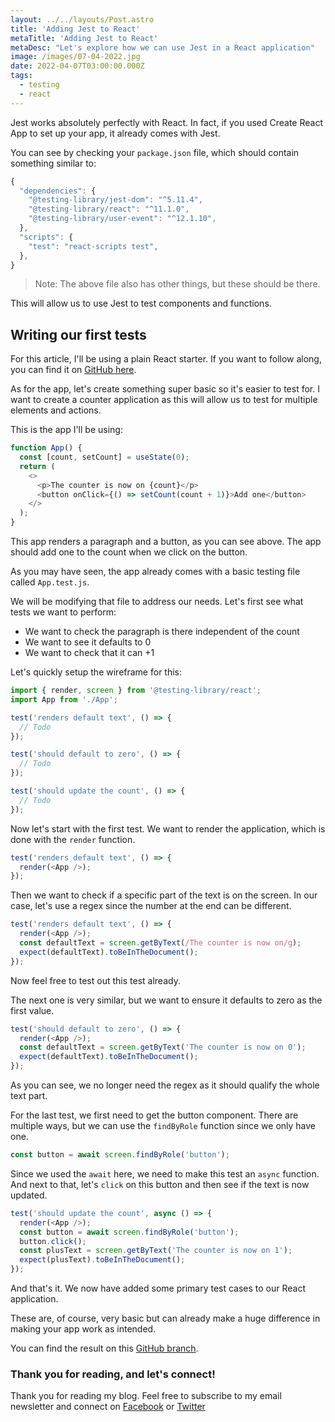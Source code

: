 ```yaml
---
layout: ../../layouts/Post.astro
title: 'Adding Jest to React'
metaTitle: 'Adding Jest to React'
metaDesc: "Let's explore how we can use Jest in a React application"
image: /images/07-04-2022.jpg
date: 2022-04-07T03:00:00.000Z
tags:
  - testing
  - react
---
```


Jest works absolutely perfectly with React. In fact, if you used Create React App to set up your app, it already comes with Jest.

You can see by checking your `package.json` file, which should contain something similar to:

```js
{
  "dependencies": {
    "@testing-library/jest-dom": "^5.11.4",
    "@testing-library/react": "^11.1.0",
    "@testing-library/user-event": "^12.1.10",
  },
  "scripts": {
    "test": "react-scripts test",
  },
}
```

> Note: The above file also has other things, but these should be there.

This will allow us to use Jest to test components and functions.

## Writing our first tests

For this article, I'll be using a plain React starter. If you want to follow along, you can find it on [GitHub here](https://github.com/rebelchris/React-starter).

As for the app, let's create something super basic so it's easier to test for.
I want to create a counter application as this will allow us to test for multiple elements and actions.

This is the app I'll be using:

```js
function App() {
  const [count, setCount] = useState(0);
  return (
    <>
      <p>The counter is now on {count}</p>
      <button onClick={() => setCount(count + 1)}>Add one</button>
    </>
  );
}
```

This app renders a paragraph and a button, as you can see above. The app should add one to the count when we click on the button.

As you may have seen, the app already comes with a basic testing file called `App.test.js`.

We will be modifying that file to address our needs.
Let's first see what tests we want to perform:

- We want to check the paragraph is there independent of the count
- We want to see it defaults to 0
- We want to check that it can +1

Let's quickly setup the wireframe for this:

```js
import { render, screen } from '@testing-library/react';
import App from './App';

test('renders default text', () => {
  // Todo
});

test('should default to zero', () => {
  // Todo
});

test('should update the count', () => {
  // Todo
});
```

Now let's start with the first test. We want to render the application, which is done with the `render` function.

```js
test('renders default text', () => {
  render(<App />);
});
```

Then we want to check if a specific part of the text is on the screen.
In our case, let's use a regex since the number at the end can be different.

```js
test('renders default text', () => {
  render(<App />);
  const defaultText = screen.getByText(/The counter is now on/g);
  expect(defaultText).toBeInTheDocument();
});
```

Now feel free to test out this test already.

The next one is very similar, but we want to ensure it defaults to zero as the first value.

```js
test('should default to zero', () => {
  render(<App />);
  const defaultText = screen.getByText('The counter is now on 0');
  expect(defaultText).toBeInTheDocument();
});
```

As you can see, we no longer need the regex as it should qualify the whole text part.

For the last test, we first need to get the button component. There are multiple ways, but we can use the `findByRole` function since we only have one.

```js
const button = await screen.findByRole('button');
```

Since we used the `await` here, we need to make this test an `async` function.
And next to that, let's `click` on this button and then see if the text is now updated.

```js
test('should update the count', async () => {
  render(<App />);
  const button = await screen.findByRole('button');
  button.click();
  const plusText = screen.getByText('The counter is now on 1');
  expect(plusText).toBeInTheDocument();
});
```

And that's it. We now have added some primary test cases to our React application.

These are, of course, very basic but can already make a huge difference in making your app work as intended.

You can find the result on this [GitHub branch](https://github.com/rebelchris/React-starter/tree/jest).

### Thank you for reading, and let's connect!

Thank you for reading my blog. Feel free to subscribe to my email newsletter and connect on [Facebook](https://www.facebook.com/DailyDevTipsBlog) or [Twitter](https://twitter.com/DailyDevTips1)
